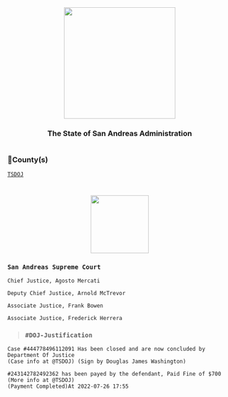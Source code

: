 <div align="center">
<img width="250" height="auto" src="https://forum.nes-newlife.de/wcf/image-proxy/?key=f0c867469b101ad75cd2f12f2b055a36eb57b55bdaaa536c7a77576c58b9ae87-aHR0cHM6Ly9pLmliYi5jby9zYndMVFZYL1l1WHRjVDIucG5n" />
</div>

<h3 align="center">The State of San Andreas Administration</h3>

#

### 🔰County(s) 
  
  [`TSDOJ`](https://github.com/NotKaarlo/FivePD-Reports/tree/main/TSDOJ)

#

<div align="center">
<img width="auto" height="130" src="https://justice-ls.xyz/wp-content/uploads/2020/07/doj-vector.png" />
</div>

### `San Andreas Supreme Court`

`Chief Justice, Agosto Mercati`

`Deputy Chief Justice, Arnold McTrevor`

`Associate Justice, Frank Bowen`

`Associate Justice, Frederick Herrera`


> ### `#DOJ-Justification`
```
Case #444778496112091 Has been closed and are now concluded by Department Of Justice
(Case info at @TSDOJ) (Sign by Douglas James Washington)

#243142782492362 has been payed by the defendant, Paid Fine of $700
(More info at @TSDOJ)
(Payment Completed)At 2022-07-26 17:55
```
